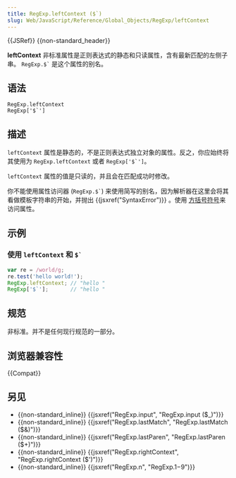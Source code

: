 ```yaml
---
title: RegExp.leftContext ($`)
slug: Web/JavaScript/Reference/Global_Objects/RegExp/leftContext
---
```


{{JSRef}} {{non-standard_header}}

**leftContext** 非标准属性是正则表达式的静态和只读属性，含有最新匹配的左侧子串。 `` RegExp.$` `` 是这个属性的别名。

## 语法

```plain
RegExp.leftContext
RegExp['$`']
```

## 描述

`leftContext` 属性是静态的，不是正则表达式独立对象的属性。反之，你应始终将其使用为 `RegExp.leftContext` 或者 `` RegExp['$`'] ``。

`leftContext` 属性的值是只读的，并且会在匹配成功时修改。

你不能使用属性访问器 (`` RegExp.$` ``) 来使用简写的别名，因为解析器在这里会将其看做模板字符串的开始，并抛出 {{jsxref("SyntaxError")}} 。使用 [方括号符号](/zh-CN/docs/Web/JavaScript/Reference/Operators/Property_accessors)来访问属性。

## 示例

### 使用 `leftContext` 和 `` $` ``

```js
var re = /world/g;
re.test('hello world!');
RegExp.leftContext; // "hello "
RegExp['$`'];       // "hello "
```

## 规范

非标准。并不是任何现行规范的一部分。

## 浏览器兼容性

{{Compat}}

## 另见

- {{non-standard_inline}} {{jsxref("RegExp.input", "RegExp.input ($_)")}}
- {{non-standard_inline}} {{jsxref("RegExp.lastMatch", "RegExp.lastMatch ($&amp;)")}}
- {{non-standard_inline}} {{jsxref("RegExp.lastParen", "RegExp.lastParen ($+)")}}
- {{non-standard_inline}} {{jsxref("RegExp.rightContext", "RegExp.rightContext ($')")}}
- {{non-standard_inline}} {{jsxref("RegExp.n", "RegExp.$1-$9")}}
